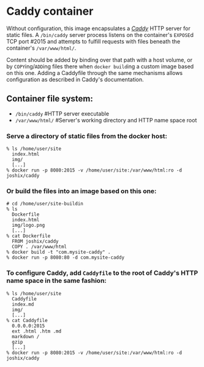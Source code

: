# Caddy container

Without configuration, this image encapsulates a [*Caddy*](http://caddyserver.com) HTTP server for static files.
A `/bin/caddy` server process listens on the container's `EXPOSE`d TCP port #2015 and attempts to fulfill requests with files beneath the container's `/var/www/html/`.

Content should be added by binding over that path with a host volume, or by `COPY`ing/`ADD`ing files there when `docker build`ing a custom image based on this one. Adding a Caddyfile through the same mechanisms allows configuration as described in Caddy's documentation.

## Container file system:
* `/bin/caddy` #HTTP server executable
* `/var/www/html/` #Server's working directory and HTTP name space root

### Serve a directory of static files from the docker host:
```
% ls /home/user/site
  index.html
  img/
  [...]
% docker run -p 8080:2015 -v /home/user/site:/var/www/html:ro -d joshix/caddy
```

### Or build the files into an image based on this one:
```
# cd /home/user/site-buildin
% ls
  Dockerfile
  index.html
  img/logo.png
  [...]
% cat Dockerfile
  FROM joshix/caddy
  COPY . /var/www/html
% docker build -t "com.mysite-caddy" .
% docker run -p 8080:80 -d com.mysite-caddy
```

### To configure Caddy, add `Caddyfile` to the root of Caddy's HTTP name space in the same fashion:
```
% ls /home/user/site
  Caddyfile
  index.md
  img/
  [...]
% cat Caddyfile
  0.0.0.0:2015
  ext .html .htm .md
  markdown /
  gzip
  [...]
% docker run -p 8080:2015 -v /home/user/site:/var/www/html:ro -d joshix/caddy
```
